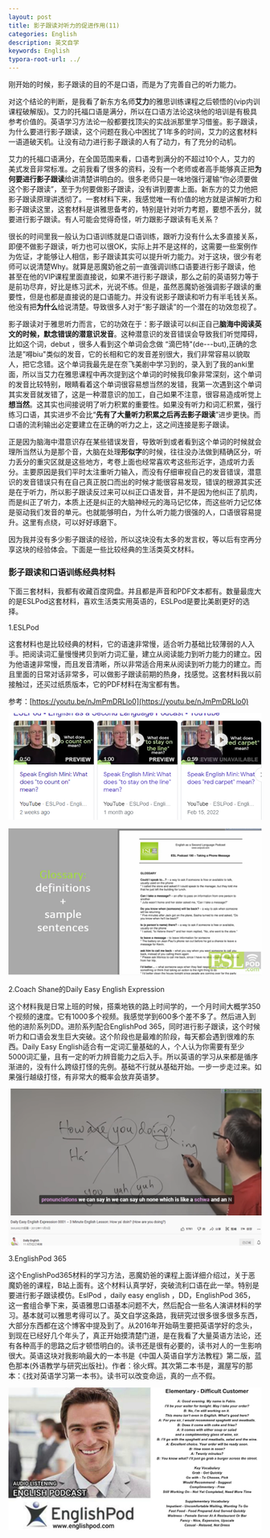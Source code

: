 ```yaml
---
layout: post
title: 影子跟读对听力的促进作用(11)
categories: English
description: 英文自学
keywords: English
typora-root-url: ../
---
```


刚开始的时候，影子跟读的目的不是口语，而是为了完善自己的听力能力。

对这个结论的判断，是我看了新东方名师**艾力**的雅思训练课程之后顿悟的(vip内训课程破解版)。艾力的托福口语是满分，所以在口语方法论这块他的培训是有极具参考价值的。英语学习方法论一般都要找顶尖的实战派那里学习借鉴。影子跟读，为什么要进行影子跟读，这个问题在我心中困扰了1年多的时间，艾力的这套材料一语道破天机。让没有动力进行影子跟读的人有了动力，有了充分的动机。

艾力的托福口语满分，在全国范围来看，口语考到满分的不超过10个人，艾力的美式发音非常标准。之前我看了很多的资料，没有一个老师或者高手能够真正把**为何要进行影子跟读**给讲清楚讲明白的。很多老师只是一味地强行灌输“你必须要做这个影子跟读”，至于为何要做影子跟读，没有讲到要害上面。新东方的艾力他把影子跟读原理讲透彻了。一套材料下来，我感觉唯一有价值的地方就是讲解听力和影子跟读这里，这套材料是讲雅思备考的，特别是针对听力考题，要想不丢分，就要进行影子跟读。有人可能会觉得奇怪，听力跟影子跟读有毛关系？

很长的时间里我一般认为口语训练就是口语训练，跟听力没有什么太多直接关系，即便不做影子跟读，听力也可以很OK，实际上并不是这样的，这需要一些案例作为佐证，才能够让人相信，影子跟读其实可以提升听力能力。对于这块，很少有老师可以说清楚Why。就算是恶魔奶爸之前一直强调训练口语要进行影子跟读，他甚至在他的VIP课程里面直接说，如果不进行影子跟读，那么之前的英语努力等于是前功尽弃，好比是练习武术，光说不练。但是，虽然恶魔奶爸强调影子跟读的重要性，但是也都是直接说的是口语能力。并没有说影子跟读和听力有半毛钱关系。他没有把**为什么**给说清楚。导致很多人对于“影子跟读”的一个潜在的功效忽视了。

影子跟读对于雅思听力而言，它的功效在于：影子跟读可以纠正自己**脑海中阅读英文的时候，默念错误的潜意识发音**。这种潜意识的发音错误会导致我们听觉障碍，比如这个词，debut ，很多人看到这个单词会念做 “滴巴特"(de---but),正确的念法是”嘚biu"类似的发音，它的长相和它的发音差别很大，我们非常容易以貌取人，把它念错。这个单词我最先是在奈飞美剧中学习到的，录入到了我的anki里面，所以当艾力在雅思课程中再次提到这个单词的时候我印象非常深刻，这个单词的发音比较特别，眼睛看着这个单词很容易想当然的发错，我第一次遇到这个单词其实发音就发错了，这是一种潜意识的加工，自己如果不注意，很容易造成听觉上**想当然**。这其实也间接说明了听力积累的重要性。如果没有听力和词汇积累，强行练习口语，其实进步不会比“**先有了大量听力积累之后再去影子跟读**”进步更快。而口语的流利输出必定要建立在正确的听力之上，这之间连接是影子跟读。

正是因为脑海中潜意识存在某些错误发音，导致听到或者看到这个单词的时候就会理所当然认为是那个音，大脑在处理**形似字**的时候，往往没办法做到精确区分，听力丢分的重灾区就是这些地方，考卷上面也经常喜欢考这些形近字，造成听力丢分。主要原因是我们平时太注重听力输入，而没有仔细审视自己的发音错误，潜意识的发音错误只有在自己真正脱口而出的时候才能很容易发现，错误的根源其实还是在于听力，所以影子跟读反过来可以纠正口语发音，并不是因为他纠正了肌肉，而是纠正了听力，本质上还是纠正的大脑神经元的海马记忆体，而这些听力记忆体是驱动我们发音的单元。也就能够明白，为什么听力能力很强的人，口语很容易提升。这里有点绕，可以好好琢磨下。

因为我并没有多少影子跟读的经验，所以这块没有太多的发言权，等以后有空再分享这块的经验体会。下面是一些比较经典的生活类英文材料。

### 影子跟读和口语训练经典材料

下面三套材料，我都有收藏百度网盘。并且都是声音和PDF文本都有。数量最庞大的是ESLPod这套材料，喜欢生活类实用英语的，ESLPod是要比美剧更好的选择。

1.ESLPod

这套材料也是比较经典的材料，它的语速非常慢，适合听力基础比较薄弱的人入手。把阅读词汇量慢慢拷贝到听力词汇量，建立从阅读能力到听力能力的建立。因为他语速非常慢，而且发音清晰，所以非常适合用来从阅读到听力能力的建立。而且里面的日常对话非常多，可以做影子跟读前期的热身，找感觉。这套材料我以前接触过，还买过纸质版本，它的PDF材料在淘宝都有售。

参考：[https://youtu.be/nJmPmDRLlo0](https://youtu.be/nJmPmDRLlo0)

![6qn0sLRlNG](/images/posts/6qn0sLRlNG.png)

![SMQPnkgSMy](/images/posts/SMQPnkgSMy.png)

2.Coach Shane的Daily Easy English Expression

这个材料我是日常上班的时候，搭乘地铁的路上时间学的，一个月时间大概学350个视频的速度。它有1000多个视频。我感觉学到600多个差不多了。然后进入到他的进阶系列DD。进阶系列配合EnglishPod 365，同时进行影子跟读，这个时候听力和口语会发生巨大突破。这个阶段也是最难的阶段，每天都会遇到很难的东西。Daily Easy English适合有一定词汇量基础的人，个人认为你需要有至少5000词汇量，且有一定的听力辨音能力之后入手。所以英语的学习从来都是循序渐进的，没有什么跨级打怪的先例。基础不行就从基础开始。一步一步走过来。如果强行越级打怪，有非常大的概率会放弃英语梦。

![QxlgGhaprh](/images/posts/QxlgGhaprh.png)



3.EnglishPod 365 

这个EnglishPod365材料的学习方法，恶魔奶爸的课程上面详细介绍过，关于恶魔奶爸的课程，B站上面有。这个材料认真学好，突破流利口语在此一举。特别是要进行影子跟读模仿。EslPod ，daily easy english ，DD，EnglishPod 365，这一套组合拳下来，英语雅思口语基本问题不大，然后配合一些名人演讲材料的学习。基本就可以雅思考得可以了。英文自学这条路，我研究过很多很多很多东西，大部分东西都在这个博客中提及到了。从2016年开始萌生要把英语学好的念头，到现在已经好几个年头了，真正开始摸清楚门道，是在我看了大量英语方法论，还有各种高手的思路之后才顿悟明白的。读书还是很有必要的，读书对人的一生影响很大。英语这块对我影响最大的一本书是《中国人英语自学方法教程》第二版，蓝色那本(外语教学与研究出版社)。作者：徐火辉。其次第二本书是，漏屋写的那本：《找对英语学习第一本书》。读书可以改变命运，真的一点不假。

![bbFYPEJJLg](/images/posts/bbFYPEJJLg.png)
